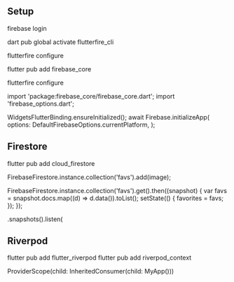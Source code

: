 ## Setup

firebase login

dart pub global activate flutterfire_cli

flutterfire configure

flutter pub add firebase_core

flutterfire configure

import 'package:firebase_core/firebase_core.dart';
import 'firebase_options.dart';


WidgetsFlutterBinding.ensureInitialized();
await Firebase.initializeApp(
  options: DefaultFirebaseOptions.currentPlatform,
);




## Firestore

flutter pub add cloud_firestore

FirebaseFirestore.instance.collection('favs').add(image);


FirebaseFirestore.instance.collection('favs').get().then((snapshot) {
  var favs = snapshot.docs.map((d) => d.data()).toList();
  setState(() {
    favorites = favs;
  });
});

.snapshots().listen(

## Riverpod

flutter pub add flutter_riverpod
flutter pub add riverpod_context

ProviderScope(child: InheritedConsumer(child: MyApp()))


